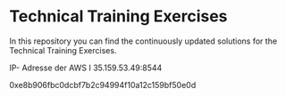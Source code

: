 # Technical Training Exercises

In this repository you can find the continuously updated solutions for the Technical Training Exercises.

IP- Adresse der AWS I
35.159.53.49:8544

0xe8b906fbc0dcbf7b2c94994f10a12c159bf50e0d
